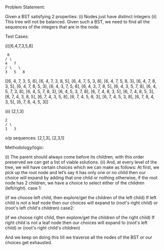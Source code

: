 Problem Statement:

Given a BST satisfying 2 properties:
(i) Nodes just have distinct integers
(ii) This tree will not be balanced.
Given such a BST, we need to find all the sequences of the integers that are in the node.

Test Cases:

(i)[6,4,7,3,5,8]
     
     6
    / \
    4   7 
    / \   \
    3   5   8


[[6, 4, 7, 3, 5, 8], 
[6, 4, 7, 3, 8, 5], 
[6, 4, 7, 5, 3, 8], 
[6, 4, 7, 5, 8, 3], 
[6, 4, 7, 8, 3, 5], 
[6, 4, 7, 8, 5, 3],
[6, 4, 3, 7, 5, 8],
[6, 4, 3, 7, 8, 5],
[6, 4, 3, 5, 7, 8],
[6, 4, 5, 7, 3, 8], 
[6, 4, 5, 7, 8, 3], 
[6, 4, 5, 3, 7, 8], 
[6, 7, 4, 8, 3, 5], 
[6, 7, 4, 8, 5, 3], 
[6, 7, 4, 3, 8, 5], 
[6, 7, 4, 3, 5, 8], 
[6, 7, 4, 5, 8, 3], 
[6, 7, 4, 5, 3, 8], 
[6, 7, 8, 4, 3, 5], 
[6, 7, 8, 4, 5, 3]]



(ii) [2,1,3] 

    2
    / \
    1   3
  
o/p sequences:
[2,1,3], [2,3,1]


Methodology/logic: 

(i)	The parent should always come before its children, with this order preserved we can get a list of viable solutions.
(ii)	And, at every level of the tree, we will have certain choices which we can make as follows:
At first, we pick up the root node and let’s say it has only one or no child then our choice will expand by adding that one child or nothing otherwise, if the root node has 2 children,
we have a choice to select either of the children (left/right). 
case 1:

(if we choose left child, then explore/get the children of the left child) 
If left child is not a leaf node
then our choices will expand to (root's right child) or (root's left child's children) 
case2:

(if we choose right child, then explore/get the children of the right child)
If right child is not a leaf node
then our choices will expand to (root's left child) or (root's right child's children) 


And we keep on doing this till we traverse all the nodes of the BST or our choices get exhausted.
